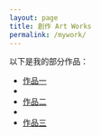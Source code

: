 ```yaml
---
layout: page
title: 創作 Art Works
permalink: /mywork/
---
```


以下是我的部分作品：

- [作品一](works.md/Thesheepdog.html)
- 
- [作品二](works.md/Thesedimentary.html)
- 
- [作品三](works/work3.html)

